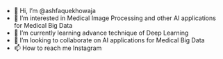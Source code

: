 - 👋 Hi, I’m @ashfaquekhowaja
- 👀 I’m interested in Medical Image Processing and other AI applications for Medical Big Data
- 🌱 I’m currently learning advance technique of Deep Learning
- 💞️ I’m looking to collaborate on AI applications for Medical Big Data
- 📫 How to reach me Instagram

<!---
ashfaquekhowaja/ashfaquekhowaja is a ✨ special ✨ repository because its `README.md` (this file) appears on your GitHub profile.
You can click the Preview link to take a look at your changes.
--->
